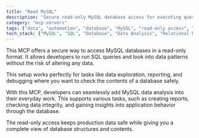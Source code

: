 ```yaml
---
title: "Read MySQL"
description: "Secure read-only MySQL database access for executing queries and analyzing data patterns."
category: "mcp-servers"
tags: ["data", "automation", "database", "MySQL", "read-only access", "data analysis"]
tech_stack: ["MySQL", "SQL", "Database", "Data Analysis", "Relational Database"]
---
```


This MCP offers a secure way to access MySQL databases in a read-only format. It allows developers to run SQL queries and look into data patterns without the risk of altering any data.

This setup works perfectly for tasks like data exploration, reporting, and debugging where you want to check the contents of a database safely.

With this MCP, developers can seamlessly add MySQL data analysis into their everyday work. This supports various tasks, such as creating reports, checking data integrity, and gaining insights into application behavior through the database.

The read-only access keeps production data safe while giving you a complete view of database structures and contents.